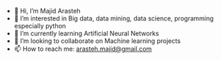 - 👋 Hi, I’m Majid Arasteh
- 👀 I’m interested in Big data, data mining, data science, programming especially python
- 🌱 I’m currently learning Artificial Neural Networks
- 💞️ I’m looking to collaborate on Machine learning projects
- 📫 How to reach me: arasteh.majid@gmail.com

<!---
majidarasteh/majidarasteh is a ✨ special ✨ repository because its `README.md` (this file) appears on your GitHub profile.
You can click the Preview link to take a look at your changes.
--->
